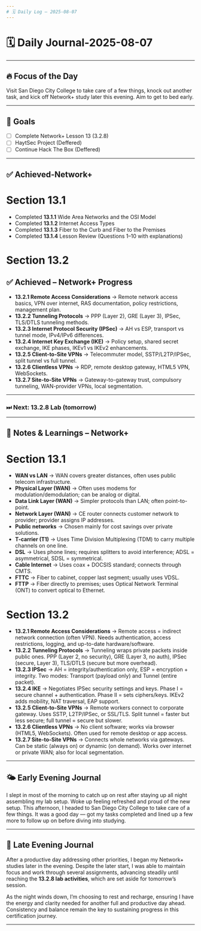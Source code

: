 ```yaml
---
# 🗓️ Daily Log — 2025-08-07
---
```

# 🗓️ Daily Journal-2025-08-07

--- 
## 🔥 Focus of the Day
Visit San Diego City College to take care of a few things, knock out another task, and kick off Network+ study later this evening. Aim to get to bed early.

---
## 🎯 Goals
- [ ] Complete Network+ Lesson 13 (3.2.8)
- [ ] HaytSec Project (Deffered)
- [ ] Continue Hack The Box (Deffered)

---
## ✅ Achieved-Network+
# Section 13.1
- Completed **13.1.1** Wide Area Networks and the OSI Model  
- Completed **13.1.2** Internet Access Types  
- Completed **13.1.3** Fiber to the Curb and Fiber to the Premises  
- Completed **13.1.4** Lesson Review (Questions 1–10 with explanations)
# Section 13.2
## ✅ Achieved – Network+ Progress

- **13.2.1 Remote Access Considerations** → Remote network access basics, VPN over internet, RAS documentation, policy restrictions, management plan.
- **13.2.2 Tunneling Protocols** → PPP (Layer 2), GRE (Layer 3), IPSec, TLS/DTLS tunneling methods.
- **13.2.3 Internet Protocol Security (IPSec)** → AH vs ESP, transport vs tunnel mode, IPv4/IPv6 differences.
- **13.2.4 Internet Key Exchange (IKE)** → Policy setup, shared secret exchange, IKE phases, IKEv1 vs IKEv2 enhancements.
- **13.2.5 Client-to-Site VPNs** → Telecommuter model, SSTP/L2TP/IPSec, split tunnel vs full tunnel.
- **13.2.6 Clientless VPNs** → RDP, remote desktop gateway, HTML5 VPN, WebSockets.
- **13.2.7 Site-to-Site VPNs** → Gateway-to-gateway trust, compulsory tunneling, WAN-provider VPNs, local segmentation.

---

### ⏭ Next: **13.2.8 Lab** (tomorrow)

---
## 🧠 Notes & Learnings – Network+
# Section 13.1
- **WAN vs LAN** → WAN covers greater distances, often uses public telecom infrastructure.  
- **Physical Layer (WAN)** → Often uses modems for modulation/demodulation; can be analog or digital.  
- **Data Link Layer (WAN)** → Simpler protocols than LAN; often point-to-point.  
- **Network Layer (WAN)** → CE router connects customer network to provider; provider assigns IP addresses.  
- **Public networks** → Chosen mainly for cost savings over private solutions.  
- **T-carrier (T1)** → Uses Time Division Multiplexing (TDM) to carry multiple channels on one line.  
- **DSL** → Uses phone lines; requires splitters to avoid interference; ADSL = asymmetrical, SDSL = symmetrical.  
- **Cable Internet** → Uses coax + DOCSIS standard; connects through CMTS.  
- **FTTC** → Fiber to cabinet, copper last segment; usually uses VDSL.  
- **FTTP** → Fiber directly to premises; uses Optical Network Terminal (ONT) to convert optical to Ethernet.
# Section 13.2
- **13.2.1 Remote Access Considerations** → Remote access = indirect network connection (often VPN). Needs authentication, access restrictions, logging, and up-to-date hardware/software.
- **13.2.2 Tunneling Protocols** → Tunneling wraps private packets inside public ones. PPP (Layer 2, no security), GRE (Layer 3, no auth), IPSec (secure, Layer 3), TLS/DTLS (secure but more overhead).
- **13.2.3 IPSec** → AH = integrity/authentication only, ESP = encryption + integrity. Two modes: Transport (payload only) and Tunnel (entire packet).
- **13.2.4 IKE** → Negotiates IPSec security settings and keys. Phase I = secure channel + authentication. Phase II = sets ciphers/keys. IKEv2 adds mobility, NAT traversal, EAP support.
- **13.2.5 Client-to-Site VPNs** → Remote workers connect to corporate gateway. Uses SSTP, L2TP/IPSec, or SSL/TLS. Split tunnel = faster but less secure; full tunnel = secure but slower.
- **13.2.6 Clientless VPNs** → No client software; works via browser (HTML5, WebSockets). Often used for remote desktop or app access.
- **13.2.7 Site-to-Site VPNs** → Connects whole networks via gateways. Can be static (always on) or dynamic (on demand). Works over internet or private WAN; also for local segmentation.
---
## 🌤️ Early Evening Journal

I slept in most of the morning to catch up on rest after staying up all night assembling my lab setup. Woke up feeling refreshed and proud of the new setup. This afternoon, I headed to San Diego City College to take care of a few things. It was a good day — got my tasks completed and lined up a few more to follow up on before diving into studying.
 
---
## 🌙 Late Evening Journal

After a productive day addressing other priorities, I began my Network+ studies later in the evening. Despite the later start, I was able to maintain focus and work through several assignments, advancing steadily until reaching the **13.2.8 lab activities**, which are set aside for tomorrow’s session.  

As the night winds down, I’m choosing to rest and recharge, ensuring I have the energy and clarity needed for another full and productive day ahead. Consistency and balance remain the key to sustaining progress in this certification journey.  

---








